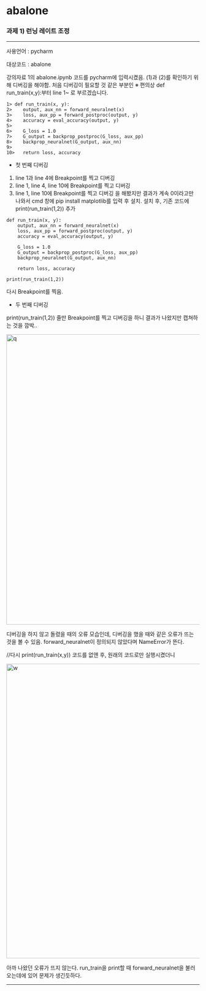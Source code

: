 # abalone

### 과제 1) 런닝 레이트 조정
---

사용언어 : pycharm

대상코드 : abalone

강의자료 1의 abalone.ipynb 코드를 pycharm에 입력시켰음. (1)과 (2)를 확인하기 위해 디버깅을 해야함. 처음 디버깅이 필요할 것 같은 부분인
※ 편의상 def run_train(x,y):부터 line 1~ 로 부르겠습니다.


```
1> def run_train(x, y):
2>    output, aux_nn = forward_neuralnet(x)
3>    loss, aux_pp = forward_postproc(output, y)
4>    accuracy = eval_accuracy(output, y)
5>
6>    G_loss = 1.0
7>    G_output = backprop_postproc(G_loss, aux_pp)
8>    backprop_neuralnet(G_output, aux_nn)
9>
10>   return loss, accuracy
```  
* 첫 번째 디버깅
1) line 1과 line 4에 Breakpoint를 찍고 디버깅
2) line 1, line 4, line 10에 Breakpoint를 찍고 디버깅
3) line 1, line 10에 Breakpoint를 찍고 디버깅
을 해봤지만 결과가 계속 0이라고만 나와서 cmd 창에 pip install matplotlib를 입력 후 설치.
설치 후, 기존 코드에 print(run_train(1,2)) 추가

```
def run_train(x, y):
    output, aux_nn = forward_neuralnet(x)
    loss, aux_pp = forward_postproc(output, y)
    accuracy = eval_accuracy(output, y)

    G_loss = 1.0
    G_output = backprop_postproc(G_loss, aux_pp)
    backprop_neuralnet(G_output, aux_nn)

    return loss, accuracy

print(run_train(1,2))
```
다시 Breakpoint를 찍음.

* 두 번째 디버깅
  
print(run_train(1,2)) 줄만 Breakpoint를 찍고 디버깅을 하니 결과가 나왔지만 캡쳐하는 것을 깜박..

<img width="756" alt="q" src="https://github.com/myoungse/DeepLearning/assets/106461144/31c6375c-a0dc-42a1-8ff5-5e56429a237a">

디버깅을 하지 않고 돌렸을 때의 오류 모습인데, 디버깅을 했을 때와 같은 오류가 뜨는 것을 볼 수 있음.
forward_neuralnet이 정의되지 않았다며 NameError가 뜬다.

//다시 print(run_train(x,y)) 코드를 없앤 후, 원래의 코드로만 실행시켰더니

<img width="767" alt="w" src="https://github.com/myoungse/DeepLearning/assets/106461144/c56501d6-4f7d-4697-9cc0-2d10ce57d1a1">

아까 나왔던 오류가 뜨지 않는다. run_train을 print할 때 forward_neuralnet을 불러오는데에 있어 문제가 생긴듯하다.

---



